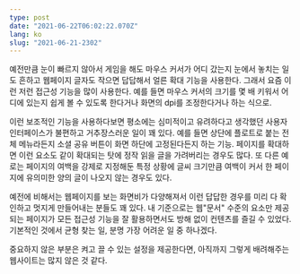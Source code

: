 ```yaml
---
type: post
date: "2021-06-22T06:02:22.070Z"
lang: ko
slug: "2021-06-21-2302"
---
```


예전만큼 눈이 빠르지 않아서 게임을 해도 마우스 커서가 어디 갔는지 눈에서 놓치는 일도 흔하고 웹페이지 글자도 작으면 답답해서 얼른 확대 기능을 사용한다. 그래서 요즘 이런 저런 접근성 기능을 많이 사용한다. 예를 들면 마우스 커서의 크기를 몇 배 키워서 어디에 있는지 쉽게 볼 수 있도록 한다거나 화면의 dpi를 조정한다거나 하는 식으로.

이런 보조적인 기능을 사용하다보면 평소에는 심미적이고 유려하다고 생각했던 사용자 인터페이스가 불편하고 거추장스러운 일이 꽤 있다. 예를 들면 상단에 플로트로 붙는 전체 메뉴라든지 소셜 공유 버튼이 화면 하단에 고정된다든지 하는 기능. 페이지를 확대하면 이런 요소도 같이 확대되는 탓에 정작 읽을 글을 가려버리는 경우도 많다. 또 다른 예로는 페이지의 여백을 강제로 지정해둔 특정 상황에 글씨 크기만큼 여백이 커서 한 페이지에 유의미한 양의 글이 나오지 않는 경우도 있다.

예전에 비해서는 웹페이지를 보는 화면비가 다양해져서 이런 답답한 경우를 미리 다 확인하고 멋지게 만들어내는 분들도 꽤 있다. 내 기준으로는 웹"문서" 수준의 요소만 제공되는 페이지가 모든 접근성 기능을 잘 활용하면서도 방해 없이 컨텐츠를 즐길 수 있었다. 기본적인 것에서 균형 찾는 일, 분명 가장 어려운 일 중 하나겠다.

중요하지 않은 부분은 켜고 끌 수 있는 설정을 제공한다면, 아직까지 그렇게 배려해주는 웹사이트는 많지 않은 것 같다.

